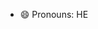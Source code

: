 
- 😄 Pronouns: HE

<!---
Ljay1114/Ljay1114 is a ✨ special ✨ repository because its `README.md` (this file) appears on your GitHub profile.
You can click the Preview link to take a look at your changes.
--->
